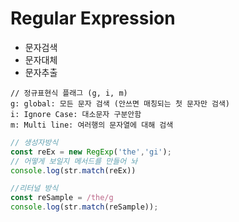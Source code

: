 <!-- # 제목1
## 제목2
### 제목3  -->

# Regular Expression
- 문자검색
- 문자대체
- 문자추출

```
// 정규표현식 플래그 (g, i, m)
g: global: 모든 문자 검색 (안쓰면 매칭되는 첫 문자만 검색)
i: Ignore Case: 대소문자 구분안함
m: Multi line: 여러행의 문자열에 대해 검색
```

```js
// 생성자방식
const reEx = new RegExp('the','gi');
// 어떻게 보일지 메서드를 만들어 놔
console.log(str.match(reEx))

//리터널 방식
const reSample = /the/g
console.log(str.match(reSample));
```
